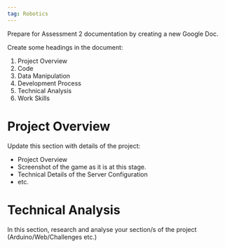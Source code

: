 ```yaml
---
tag: Robotics
---
```

Prepare for Assessment 2 documentation by creating a new Google Doc.

Create some headings in the document:

1. Project Overview
2. Code
3. Data Manipulation
4. Development Process
5. Technical Analysis
6. Work Skills

# Project Overview

Update this section with details of the project:

- Project Overview
- Screenshot of the game as it is at this stage.
- Technical Details of the Server Configuration
- etc.

# Technical Analysis

In this section, research and analyse your section/s of the project (Arduino/Web/Challenges etc.)
